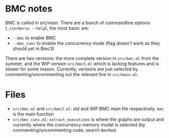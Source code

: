 # BMC notes

BMC is called in src/main. There are a bunch of commandline options
(`./cerberus --help`), the most basic are:

* `--bmc` to enable BMC
* `--bmc_conc` to enable the concurrency mode (flag doesn't work as they should yet in Bmc3)

There are two versions: the more complete version in `src/bmc.ml` from the
summer, and the WIP version `src/bmc3.ml` which is lacking features and is
slower for some reason. Currently, versions are just selected by
commenting/uncommenting out the relevant line in `src/main.ml`.


# Files

- `src/bmc.ml` and `src/bmc3.ml`: old and WIP BMC main file respectively. `bmc`
  is the main function
- `src/bmc_conc.ml`: `extract_executions` is where the graphs are output and
  currently where the concurrency memory model is selected (by
  commenting/uncommenting code; search `BmcMem`)
